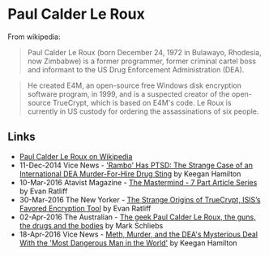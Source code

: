 
# Paul Calder Le Roux

From wikipedia:

> Paul Calder Le Roux (born December 24, 1972 in Bulawayo, Rhodesia, now Zimbabwe) is a former programmer, former criminal cartel boss and informant to the US Drug Enforcement Administration (DEA).

> He created E4M, an open-source free Windows disk encryption software program, in 1999, and is a suspected creator of the open-source TrueCrypt, which is based on E4M's code. Le Roux is currently in US custody for ordering the assassinations of six people.

## Links

* [Paul Calder Le Roux on Wikipedia](https://en.wikipedia.org/wiki/Paul_Le_Roux)
* 11-Dec-2014 Vice News - ['Rambo' Has PTSD: The Strange Case of an International DEA Murder-For-Hire Drug Sting](https://news.vice.com/article/rambo-has-ptsd-the-strange-case-of-an-international-dea-murder-for-hire-drug-sting) by Keegan Hamilton
* 10-Mar-2016 Atavist Magazine - [The Mastermind - 7 Part Article Series](https://magazine.atavist.com/the-mastermind) by Evan Ratliff
* 30-Mar-2016 The New Yorker - [The Strange Origins of TrueCrypt, ISIS’s Favored Encryption Tool](http://www.newyorker.com/news/news-desk/the-strange-origins-of-truecrypt-isiss-favored-encryption-tool) by Evan Ratliff
* 02-Apr-2016 The Australian - [The geek Paul Calder Le Roux, the guns, the drugs and the bodies](http://www.theaustralian.com.au/news/inquirer/the-geek-paul-calder-le-roux-the-guns-the-drugs-and-the-bodies/news-story/5e21610c24b36726cf0581f085a09163) by Mark Schliebs
* 18-Apr-2016 Vice News - [Meth, Murder, and the DEA's Mysterious Deal With the 'Most Dangerous Man in the World'](https://news.vice.com/article/paul-le-roux-joseph-hunter-rambo-the-dea-meth-and-cocaine) by Keegan Hamilton
